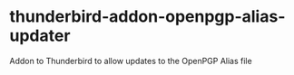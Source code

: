 # thunderbird-addon-openpgp-alias-updater
Addon to Thunderbird to allow updates to the OpenPGP Alias file
